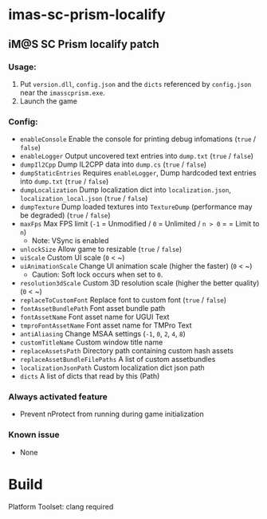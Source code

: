 # imas-sc-prism-localify
## iM@S SC Prism localify patch

### Usage:
1. Put `version.dll`, `config.json` and the `dicts` referenced by `config.json` near the `imasscprism.exe`.
2. Launch the game

### Config:
- `enableConsole` Enable the console for printing debug infomations (`true` / `false`)
- `enableLogger` Output uncovered text entries into `dump.txt` (`true` / `false`)
- `dumpIl2Cpp` Dump IL2CPP data into `dump.cs` (`true` / `false`)
- `dumpStaticEntries` Requires `enableLogger`, Dump hardcoded text entries into `dump.txt` (`true` / `false`)
- `dumpLocalization` Dump localization dict into `localization.json`, `localization_local.json` (`true` / `false`)
- `dumpTexture` Dump loaded textures into `TextureDump` (performance may be degraded) (`true` / `false`)
- `maxFps` Max FPS limit (`-1` = Unmodified / `0` = Unlimited / `n > 0` = = Limit to `n`)
    - Note: VSync is enabled
- `unlockSize` Allow game to resizable (`true` / `false`)
- `uiScale` Custom UI scale (`0` < ~)
- `uiAnimationScale` Change UI animation scale (higher the faster) (`0` < ~)
    - Caution: Soft lock occurs when set to `0`.
- `resolution3dScale` Custom 3D resolution scale (higher the better quality) (`0` < ~)
- `replaceToCustomFont` Replace font to custom font (`true` / `false`)
- `fontAssetBundlePath` Font asset bundle path
- `fontAssetName` Font asset name for UGUI Text
- `tmproFontAssetName` Font asset name for TMPro Text
- `antiAliasing` Change MSAA settings (`-1`, `0`, `2`, `4`, `8`)
- `customTitleName` Custom window title name
- `replaceAssetsPath` Directory path containing custom hash assets
- `replaceAssetBundleFilePaths` A list of custom assetbundles
- `localizationJsonPath` Custom localization dict json path
- `dicts` A list of dicts that read by this (Path)

### Always activated feature
- Prevent nProtect from running during game initialization

### Known issue
- None

# Build
Platform Toolset: clang required
